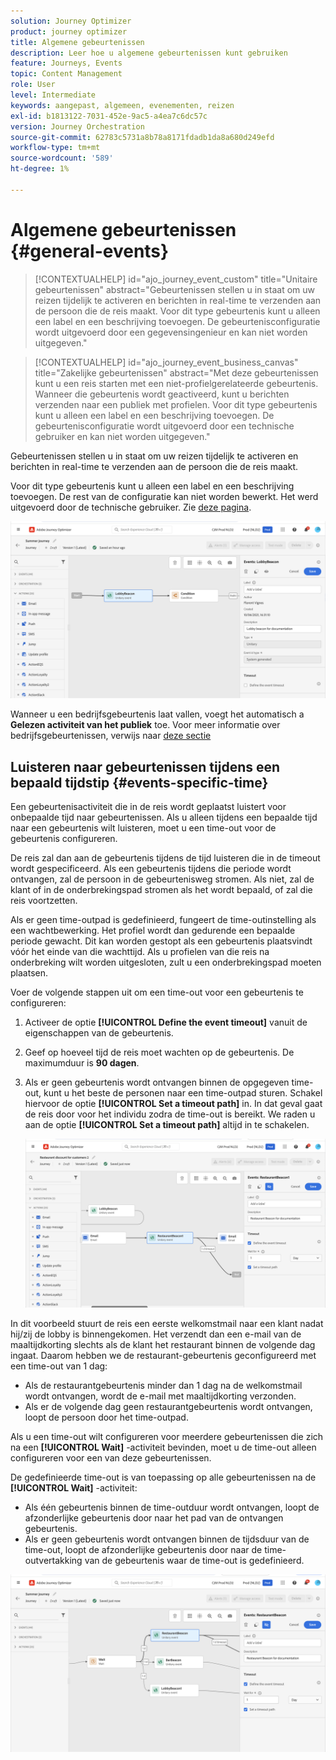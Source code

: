 ```yaml
---
solution: Journey Optimizer
product: journey optimizer
title: Algemene gebeurtenissen
description: Leer hoe u algemene gebeurtenissen kunt gebruiken
feature: Journeys, Events
topic: Content Management
role: User
level: Intermediate
keywords: aangepast, algemeen, evenementen, reizen
exl-id: b1813122-7031-452e-9ac5-a4ea7c6dc57c
version: Journey Orchestration
source-git-commit: 62783c5731a8b78a8171fdadb1da8a680d249efd
workflow-type: tm+mt
source-wordcount: '589'
ht-degree: 1%

---
```


# Algemene gebeurtenissen {#general-events}

>[!CONTEXTUALHELP]
>id="ajo_journey_event_custom"
>title="Unitaire gebeurtenissen"
>abstract="Gebeurtenissen stellen u in staat om uw reizen tijdelijk te activeren en berichten in real-time te verzenden aan de persoon die de reis maakt. Voor dit type gebeurtenis kunt u alleen een label en een beschrijving toevoegen. De gebeurtenisconfiguratie wordt uitgevoerd door een gegevensingenieur en kan niet worden uitgegeven."

>[!CONTEXTUALHELP]
>id="ajo_journey_event_business_canvas"
>title="Zakelijke gebeurtenissen"
>abstract="Met deze gebeurtenissen kunt u een reis starten met een niet-profielgerelateerde gebeurtenis. Wanneer die gebeurtenis wordt geactiveerd, kunt u berichten verzenden naar een publiek met profielen. Voor dit type gebeurtenis kunt u alleen een label en een beschrijving toevoegen. De gebeurtenisconfiguratie wordt uitgevoerd door een technische gebruiker en kan niet worden uitgegeven."

Gebeurtenissen stellen u in staat om uw reizen tijdelijk te activeren en berichten in real-time te verzenden aan de persoon die de reis maakt.

Voor dit type gebeurtenis kunt u alleen een label en een beschrijving toevoegen. De rest van de configuratie kan niet worden bewerkt. Het werd uitgevoerd door de technische gebruiker. Zie [deze pagina](../event/about-events.md).

![](assets/general-events.png)

Wanneer u een bedrijfsgebeurtenis laat vallen, voegt het automatisch a **Gelezen activiteit van het publiek** toe. Voor meer informatie over bedrijfsgebeurtenissen, verwijs naar [ deze sectie ](../event/about-events.md)

## Luisteren naar gebeurtenissen tijdens een bepaald tijdstip {#events-specific-time}

Een gebeurtenisactiviteit die in de reis wordt geplaatst luistert voor onbepaalde tijd naar gebeurtenissen. Als u alleen tijdens een bepaalde tijd naar een gebeurtenis wilt luisteren, moet u een time-out voor de gebeurtenis configureren.

De reis zal dan aan de gebeurtenis tijdens de tijd luisteren die in de timeout wordt gespecificeerd. Als een gebeurtenis tijdens die periode wordt ontvangen, zal de persoon in de gebeurtenisweg stromen. Als niet, zal de klant of in de onderbrekingspad stromen als het wordt bepaald, of zal die reis voortzetten.

Als er geen time-outpad is gedefinieerd, fungeert de time-outinstelling als een wachtbewerking. Het profiel wordt dan gedurende een bepaalde periode gewacht. Dit kan worden gestopt als een gebeurtenis plaatsvindt vóór het einde van die wachttijd. Als u profielen van die reis na onderbreking wilt worden uitgesloten, zult u een onderbrekingspad moeten plaatsen.

Voer de volgende stappen uit om een time-out voor een gebeurtenis te configureren:

1. Activeer de optie **[!UICONTROL Define the event timeout]** vanuit de eigenschappen van de gebeurtenis.

1. Geef op hoeveel tijd de reis moet wachten op de gebeurtenis. De maximumduur is **90 dagen**.

1. Als er geen gebeurtenis wordt ontvangen binnen de opgegeven time-out, kunt u het beste de personen naar een time-outpad sturen. Schakel hiervoor de optie **[!UICONTROL Set a timeout path]** in. In dat geval gaat de reis door voor het individu zodra de time-out is bereikt. We raden u aan de optie **[!UICONTROL Set a timeout path]** altijd in te schakelen.

   ![](assets/event-timeout.png)

In dit voorbeeld stuurt de reis een eerste welkomstmail naar een klant nadat hij/zij de lobby is binnengekomen. Het verzendt dan een e-mail van de maaltijdkorting slechts als de klant het restaurant binnen de volgende dag ingaat. Daarom hebben we de restaurant-gebeurtenis geconfigureerd met een time-out van 1 dag:

* Als de restaurantgebeurtenis minder dan 1 dag na de welkomstmail wordt ontvangen, wordt de e-mail met maaltijdkorting verzonden.
* Als er de volgende dag geen restaurantgebeurtenis wordt ontvangen, loopt de persoon door het time-outpad.

Als u een time-out wilt configureren voor meerdere gebeurtenissen die zich na een **[!UICONTROL Wait]** -activiteit bevinden, moet u de time-out alleen configureren voor een van deze gebeurtenissen.

De gedefinieerde time-out is van toepassing op alle gebeurtenissen na de **[!UICONTROL Wait]** -activiteit:

* Als één gebeurtenis binnen de time-outduur wordt ontvangen, loopt de afzonderlijke gebeurtenis door naar het pad van de ontvangen gebeurtenis.
* Als er geen gebeurtenis wordt ontvangen binnen de tijdsduur van de time-out, loopt de afzonderlijke gebeurtenis door naar de time-outvertakking van de gebeurtenis waar de time-out is gedefinieerd.

![](assets/event-timeout-group.png)
